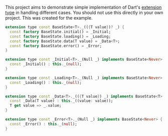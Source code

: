This project aims to demonstrate simple implementation of Dart's [extension type](https://dart.dev/language/extension-types) in handling different cases. You should not use this directly in your own project. This was created for the example.

```dart
extension type const BaseState<T>._(({T value})? _) {
  const factory BaseState.initial() = _Initial;
  const factory BaseState.loading() = _Loading;
  const factory BaseState.data(T value) = _Data<T>;
  const factory BaseState.error() = _Error;
}

extension type const _Initial<T>._(Null _) implements BaseState<Never> {
  const _Initial() : this._(null);
}

extension type const _Loading<T>._(Null _) implements BaseState<Never> {
  const _Loading() : this._(null);
}

extension type const _Data<T>._(({T value}) _) implements BaseState<T> {
  const _Data(T value) : this._((value: value));
  T get value => _.value;
}

extension type const _Error<T>._(Null _) implements BaseState<Never> {
  const _Error() : this._(null);
}
```